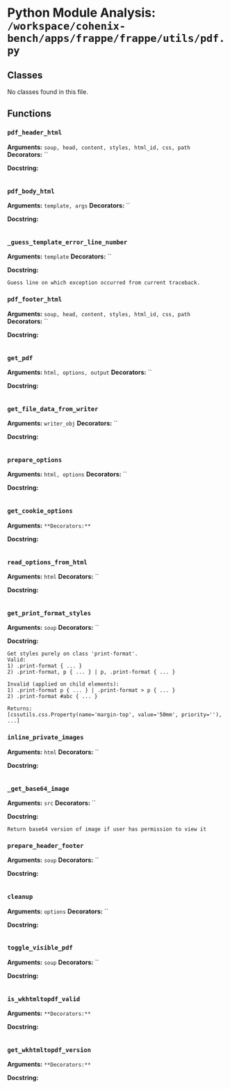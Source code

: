 # Python Module Analysis: `/workspace/cohenix-bench/apps/frappe/frappe/utils/pdf.py`

## Classes

No classes found in this file.


## Functions

### `pdf_header_html`
**Arguments:** `soup, head, content, styles, html_id, css, path`
**Decorators:** ``

**Docstring:**
```

```
### `pdf_body_html`
**Arguments:** `template, args`
**Decorators:** ``

**Docstring:**
```

```
### `_guess_template_error_line_number`
**Arguments:** `template`
**Decorators:** ``

**Docstring:**
```
Guess line on which exception occurred from current traceback.
```
### `pdf_footer_html`
**Arguments:** `soup, head, content, styles, html_id, css, path`
**Decorators:** ``

**Docstring:**
```

```
### `get_pdf`
**Arguments:** `html, options, output`
**Decorators:** ``

**Docstring:**
```

```
### `get_file_data_from_writer`
**Arguments:** `writer_obj`
**Decorators:** ``

**Docstring:**
```

```
### `prepare_options`
**Arguments:** `html, options`
**Decorators:** ``

**Docstring:**
```

```
### `get_cookie_options`
**Arguments:** ``
**Decorators:** ``

**Docstring:**
```

```
### `read_options_from_html`
**Arguments:** `html`
**Decorators:** ``

**Docstring:**
```

```
### `get_print_format_styles`
**Arguments:** `soup`
**Decorators:** ``

**Docstring:**
```
Get styles purely on class 'print-format'.
Valid:
1) .print-format { ... }
2) .print-format, p { ... } | p, .print-format { ... }

Invalid (applied on child elements):
1) .print-format p { ... } | .print-format > p { ... }
2) .print-format #abc { ... }

Returns:
[cssutils.css.Property(name='margin-top', value='50mm', priority=''), ...]
```
### `inline_private_images`
**Arguments:** `html`
**Decorators:** ``

**Docstring:**
```

```
### `_get_base64_image`
**Arguments:** `src`
**Decorators:** ``

**Docstring:**
```
Return base64 version of image if user has permission to view it
```
### `prepare_header_footer`
**Arguments:** `soup`
**Decorators:** ``

**Docstring:**
```

```
### `cleanup`
**Arguments:** `options`
**Decorators:** ``

**Docstring:**
```

```
### `toggle_visible_pdf`
**Arguments:** `soup`
**Decorators:** ``

**Docstring:**
```

```
### `is_wkhtmltopdf_valid`
**Arguments:** ``
**Decorators:** ``

**Docstring:**
```

```
### `get_wkhtmltopdf_version`
**Arguments:** ``
**Decorators:** ``

**Docstring:**
```

```

